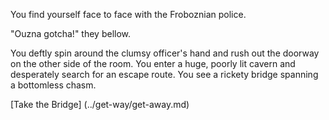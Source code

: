 You find yourself face to face with the Froboznian police.

"Ouzna gotcha!" they bellow.

You deftly spin around the clumsy officer's hand and rush out the doorway on the
other side of the room.  You enter a huge, poorly lit cavern and desperately search
for an escape route.  You see a rickety bridge spanning a bottomless chasm.

[Take the Bridge] (../get-way/get-away.md)